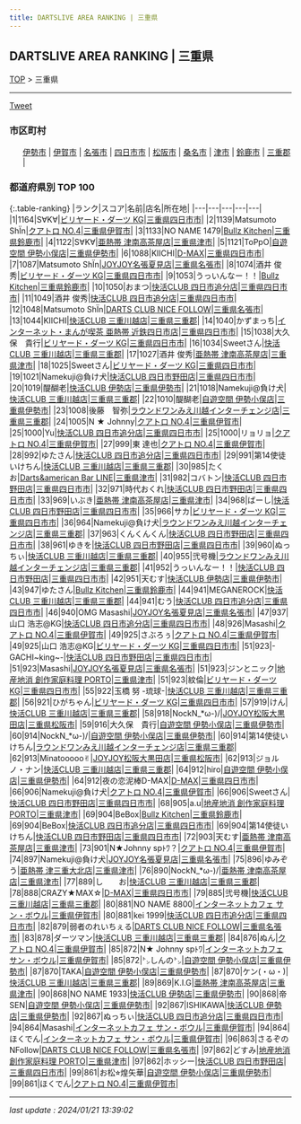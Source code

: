 ```yaml
---
title: DARTSLIVE AREA RANKING | 三重県
---
```

## DARTSLIVE AREA RANKING | 三重県

[TOP](/darts/rank/) > 三重県

___

<a href="https://twitter.com/share?ref_src=twsrc%5Etfw" data-text="DARTSLIVE AREA RANKING | 三重県" class="twitter-share-button" data-via="DARTSLIVE" data-hashtags="DARTSLIVE" data-related="DARTSLIVE" data-show-count="false">Tweet</a>

### 市区町村

<ul>
<li style="display: inline;"><a href="/darts/rank/三重県/伊勢市">伊勢市</a> |</li>
<li style="display: inline;"><a href="/darts/rank/三重県/伊賀市">伊賀市</a> |</li>
<li style="display: inline;"><a href="/darts/rank/三重県/名張市">名張市</a> |</li>
<li style="display: inline;"><a href="/darts/rank/三重県/四日市市">四日市市</a> |</li>
<li style="display: inline;"><a href="/darts/rank/三重県/松阪市">松阪市</a> |</li>
<li style="display: inline;"><a href="/darts/rank/三重県/桑名市">桑名市</a> |</li>
<li style="display: inline;"><a href="/darts/rank/三重県/津市">津市</a> |</li>
<li style="display: inline;"><a href="/darts/rank/三重県/鈴鹿市">鈴鹿市</a> |</li>
<li style="display: inline;"><a href="/darts/rank/三重県/三重郡">三重郡</a> |</li>

</ul>

### 都道府県別 TOP 100

{:.table-ranking}
|ランク|スコア|名前|店名|所在地|
|---|---|---|---|---|
|1|1164|S∀K∀|<a href="https://search.dartslive.com/jp/shop/67bcde65d1ae4261790ab824ce8730e5">ビリヤード・ダーツ KG</a>|<a href="/darts/rank/三重県/四日市市">三重県四日市市</a>|
|2|1139|Matsumoto ShÏn|<a href="https://search.dartslive.com/jp/shop/e6d2e05e696a06ec0d9b047a20a7ba1e">クアトロ NO.4</a>|<a href="/darts/rank/三重県/伊賀市">三重県伊賀市</a>|
|3|1133|NO NAME 1479|<a href="https://search.dartslive.com/jp/shop/5a4a9ad682097ccd0d9b047a20a7ba1e">Bullz Kitchen</a>|<a href="/darts/rank/三重県/鈴鹿市">三重県鈴鹿市</a>|
|4|1122|S∀K∀|<a href="https://search.dartslive.com/jp/shop/b264eb9f32290d82f454cb89828a1cfe">亜熱帯 津南高茶屋店</a>|<a href="/darts/rank/三重県/津市">三重県津市</a>|
|5|1121|ToPpO|<a href="https://search.dartslive.com/jp/shop/c07fbef80e76bdc1a3f63593b5358cc4">自遊空間 伊勢小俣店</a>|<a href="/darts/rank/三重県/伊勢市">三重県伊勢市</a>|
|6|1088|KIICHI|<a href="https://search.dartslive.com/jp/shop/85a7641749fd43860d9b047a20a7ba1e">D-MAX</a>|<a href="/darts/rank/三重県/四日市市">三重県四日市市</a>|
|7|1087|Matsumoto ShÏn|<a href="https://search.dartslive.com/jp/shop/8483e283f5d0c30a790ab824ce8730e5">JOYJOY名張夏見店</a>|<a href="/darts/rank/三重県/名張市">三重県名張市</a>|
|8|1074|酒井 俊秀|<a href="https://search.dartslive.com/jp/shop/67bcde65d1ae4261790ab824ce8730e5">ビリヤード・ダーツ KG</a>|<a href="/darts/rank/三重県/四日市市">三重県四日市市</a>|
|9|1053|うっいんなー！！|<a href="https://search.dartslive.com/jp/shop/5a4a9ad682097ccd0d9b047a20a7ba1e">Bullz Kitchen</a>|<a href="/darts/rank/三重県/鈴鹿市">三重県鈴鹿市</a>|
|10|1050|おまつ|<a href="https://search.dartslive.com/jp/shop/e0115978225bbbe3790ab824ce8730e5">快活CLUB 四日市追分店</a>|<a href="/darts/rank/三重県/四日市市">三重県四日市市</a>|
|11|1049|酒井 俊秀|<a href="https://search.dartslive.com/jp/shop/e0115978225bbbe3790ab824ce8730e5">快活CLUB 四日市追分店</a>|<a href="/darts/rank/三重県/四日市市">三重県四日市市</a>|
|12|1048|Matsumoto ShÏn|<a href="https://search.dartslive.com/jp/shop/9c83226d54a0fcc50d9b047a20a7ba1e">DARTS CLUB NICE FOLLOW</a>|<a href="/darts/rank/三重県/名張市">三重県名張市</a>|
|13|1044|KIICHI|<a href="https://search.dartslive.com/jp/shop/ddd2017b80df137f5f9f3321c1147265">快活CLUB 三重川越店</a>|<a href="/darts/rank/三重県/三重郡">三重県三重郡</a>|
|14|1040|かずまっち|<a href="https://search.dartslive.com/jp/shop/c954b70966fba7eb28032249b44395af">インターネット・まんが喫茶 亜熱帯 近鉄四日市店</a>|<a href="/darts/rank/三重県/四日市市">三重県四日市市</a>|
|15|1038|大久保　貴行|<a href="https://search.dartslive.com/jp/shop/67bcde65d1ae4261790ab824ce8730e5">ビリヤード・ダーツ KG</a>|<a href="/darts/rank/三重県/四日市市">三重県四日市市</a>|
|16|1034|Sweetさん|<a href="https://search.dartslive.com/jp/shop/ddd2017b80df137f5f9f3321c1147265">快活CLUB 三重川越店</a>|<a href="/darts/rank/三重県/三重郡">三重県三重郡</a>|
|17|1027|酒井 俊秀|<a href="https://search.dartslive.com/jp/shop/b264eb9f32290d82f454cb89828a1cfe">亜熱帯 津南高茶屋店</a>|<a href="/darts/rank/三重県/津市">三重県津市</a>|
|18|1025|Sweetさん|<a href="https://search.dartslive.com/jp/shop/67bcde65d1ae4261790ab824ce8730e5">ビリヤード・ダーツ KG</a>|<a href="/darts/rank/三重県/四日市市">三重県四日市市</a>|
|19|1021|Namekuji@負け犬|<a href="https://search.dartslive.com/jp/shop/571a393f33fe0ecb58d385ea46352d8f">快活CLUB 四日市野田店</a>|<a href="/darts/rank/三重県/四日市市">三重県四日市市</a>|
|20|1019|醍醐老|<a href="https://search.dartslive.com/jp/shop/1fb8e55c51d7681f28032249b44395af">快活CLUB 伊勢店</a>|<a href="/darts/rank/三重県/伊勢市">三重県伊勢市</a>|
|21|1018|Namekuji@負け犬|<a href="https://search.dartslive.com/jp/shop/ddd2017b80df137f5f9f3321c1147265">快活CLUB 三重川越店</a>|<a href="/darts/rank/三重県/三重郡">三重県三重郡</a>|
|22|1010|醍醐老|<a href="https://search.dartslive.com/jp/shop/c07fbef80e76bdc1a3f63593b5358cc4">自遊空間 伊勢小俣店</a>|<a href="/darts/rank/三重県/伊勢市">三重県伊勢市</a>|
|23|1008|後藤　智弥|<a href="https://search.dartslive.com/jp/shop/863edf6883c901f30d9b047a20a7ba1e">ラウンドワンみえ川越インターチェンジ店</a>|<a href="/darts/rank/三重県/三重郡">三重県三重郡</a>|
|24|1005|N ★ Johnny|<a href="https://search.dartslive.com/jp/shop/e6d2e05e696a06ec0d9b047a20a7ba1e">クアトロ NO.4</a>|<a href="/darts/rank/三重県/伊賀市">三重県伊賀市</a>|
|25|1000|Yu|<a href="https://search.dartslive.com/jp/shop/e0115978225bbbe3790ab824ce8730e5">快活CLUB 四日市追分店</a>|<a href="/darts/rank/三重県/四日市市">三重県四日市市</a>|
|25|1000|リョリョ|<a href="https://search.dartslive.com/jp/shop/e6d2e05e696a06ec0d9b047a20a7ba1e">クアトロ NO.4</a>|<a href="/darts/rank/三重県/伊賀市">三重県伊賀市</a>|
|27|999|東 達也|<a href="https://search.dartslive.com/jp/shop/e6d2e05e696a06ec0d9b047a20a7ba1e">クアトロ NO.4</a>|<a href="/darts/rank/三重県/伊賀市">三重県伊賀市</a>|
|28|992|ゆたさん|<a href="https://search.dartslive.com/jp/shop/e0115978225bbbe3790ab824ce8730e5">快活CLUB 四日市追分店</a>|<a href="/darts/rank/三重県/四日市市">三重県四日市市</a>|
|29|991|第14使徒いけちん|<a href="https://search.dartslive.com/jp/shop/ddd2017b80df137f5f9f3321c1147265">快活CLUB 三重川越店</a>|<a href="/darts/rank/三重県/三重郡">三重県三重郡</a>|
|30|985|たくお|<a href="https://search.dartslive.com/jp/shop/b639474de3e239d2b21333aee1bd51e4">Darts&american Bar LINE</a>|<a href="/darts/rank/三重県/津市">三重県津市</a>|
|31|982|コバトン|<a href="https://search.dartslive.com/jp/shop/571a393f33fe0ecb58d385ea46352d8f">快活CLUB 四日市野田店</a>|<a href="/darts/rank/三重県/四日市市">三重県四日市市</a>|
|32|971|時代おくれ|<a href="https://search.dartslive.com/jp/shop/571a393f33fe0ecb58d385ea46352d8f">快活CLUB 四日市野田店</a>|<a href="/darts/rank/三重県/四日市市">三重県四日市市</a>|
|33|969|いぶき|<a href="https://search.dartslive.com/jp/shop/b264eb9f32290d82f454cb89828a1cfe">亜熱帯 津南高茶屋店</a>|<a href="/darts/rank/三重県/津市">三重県津市</a>|
|34|968|ばーし|<a href="https://search.dartslive.com/jp/shop/571a393f33fe0ecb58d385ea46352d8f">快活CLUB 四日市野田店</a>|<a href="/darts/rank/三重県/四日市市">三重県四日市市</a>|
|35|966|サカ|<a href="https://search.dartslive.com/jp/shop/67bcde65d1ae4261790ab824ce8730e5">ビリヤード・ダーツ KG</a>|<a href="/darts/rank/三重県/四日市市">三重県四日市市</a>|
|36|964|Namekuji@負け犬|<a href="https://search.dartslive.com/jp/shop/863edf6883c901f30d9b047a20a7ba1e">ラウンドワンみえ川越インターチェンジ店</a>|<a href="/darts/rank/三重県/三重郡">三重県三重郡</a>|
|37|963|くんくんくん|<a href="https://search.dartslive.com/jp/shop/571a393f33fe0ecb58d385ea46352d8f">快活CLUB 四日市野田店</a>|<a href="/darts/rank/三重県/四日市市">三重県四日市市</a>|
|38|961|ゆきを|<a href="https://search.dartslive.com/jp/shop/571a393f33fe0ecb58d385ea46352d8f">快活CLUB 四日市野田店</a>|<a href="/darts/rank/三重県/四日市市">三重県四日市市</a>|
|39|960|ぬっちぃ|<a href="https://search.dartslive.com/jp/shop/ddd2017b80df137f5f9f3321c1147265">快活CLUB 三重川越店</a>|<a href="/darts/rank/三重県/三重郡">三重県三重郡</a>|
|40|955|弐号機|<a href="https://search.dartslive.com/jp/shop/863edf6883c901f30d9b047a20a7ba1e">ラウンドワンみえ川越インターチェンジ店</a>|<a href="/darts/rank/三重県/三重郡">三重県三重郡</a>|
|41|952|うっいんなー！！|<a href="https://search.dartslive.com/jp/shop/571a393f33fe0ecb58d385ea46352d8f">快活CLUB 四日市野田店</a>|<a href="/darts/rank/三重県/四日市市">三重県四日市市</a>|
|42|951|天むす|<a href="https://search.dartslive.com/jp/shop/1fb8e55c51d7681f28032249b44395af">快活CLUB 伊勢店</a>|<a href="/darts/rank/三重県/伊勢市">三重県伊勢市</a>|
|43|947|ゆたさん|<a href="https://search.dartslive.com/jp/shop/5a4a9ad682097ccd0d9b047a20a7ba1e">Bullz Kitchen</a>|<a href="/darts/rank/三重県/鈴鹿市">三重県鈴鹿市</a>|
|44|941|MEGANEROCK|<a href="https://search.dartslive.com/jp/shop/ddd2017b80df137f5f9f3321c1147265">快活CLUB 三重川越店</a>|<a href="/darts/rank/三重県/三重郡">三重県三重郡</a>|
|44|941|むう|<a href="https://search.dartslive.com/jp/shop/e0115978225bbbe3790ab824ce8730e5">快活CLUB 四日市追分店</a>|<a href="/darts/rank/三重県/四日市市">三重県四日市市</a>|
|46|940|OMG Masashi|<a href="https://search.dartslive.com/jp/shop/8483e283f5d0c30a790ab824ce8730e5">JOYJOY名張夏見店</a>|<a href="/darts/rank/三重県/名張市">三重県名張市</a>|
|47|937|山口 浩志@KG|<a href="https://search.dartslive.com/jp/shop/e0115978225bbbe3790ab824ce8730e5">快活CLUB 四日市追分店</a>|<a href="/darts/rank/三重県/四日市市">三重県四日市市</a>|
|48|926|Masashi|<a href="https://search.dartslive.com/jp/shop/e6d2e05e696a06ec0d9b047a20a7ba1e">クアトロ NO.4</a>|<a href="/darts/rank/三重県/伊賀市">三重県伊賀市</a>|
|49|925|さぶろぅ|<a href="https://search.dartslive.com/jp/shop/e6d2e05e696a06ec0d9b047a20a7ba1e">クアトロ NO.4</a>|<a href="/darts/rank/三重県/伊賀市">三重県伊賀市</a>|
|49|925|山口 浩志@KG|<a href="https://search.dartslive.com/jp/shop/67bcde65d1ae4261790ab824ce8730e5">ビリヤード・ダーツ KG</a>|<a href="/darts/rank/三重県/四日市市">三重県四日市市</a>|
|51|923|-GACHI~king~-|<a href="https://search.dartslive.com/jp/shop/571a393f33fe0ecb58d385ea46352d8f">快活CLUB 四日市野田店</a>|<a href="/darts/rank/三重県/四日市市">三重県四日市市</a>|
|51|923|Masashi|<a href="https://search.dartslive.com/jp/shop/8483e283f5d0c30a790ab824ce8730e5">JOYJOY名張夏見店</a>|<a href="/darts/rank/三重県/名張市">三重県名張市</a>|
|51|923|ジンとニック|<a href="https://search.dartslive.com/jp/shop/9f16586d94588a5b0d9b047a20a7ba1e">地産地消 創作家庭料理 PORTO</a>|<a href="/darts/rank/三重県/津市">三重県津市</a>|
|51|923|紋倫|<a href="https://search.dartslive.com/jp/shop/67bcde65d1ae4261790ab824ce8730e5">ビリヤード・ダーツ KG</a>|<a href="/darts/rank/三重県/四日市市">三重県四日市市</a>|
|55|922|玉橋 努 -琉球-|<a href="https://search.dartslive.com/jp/shop/ddd2017b80df137f5f9f3321c1147265">快活CLUB 三重川越店</a>|<a href="/darts/rank/三重県/三重郡">三重県三重郡</a>|
|56|921|ひがちゃん|<a href="https://search.dartslive.com/jp/shop/67bcde65d1ae4261790ab824ce8730e5">ビリヤード・ダーツ KG</a>|<a href="/darts/rank/三重県/四日市市">三重県四日市市</a>|
|57|919|けん|<a href="https://search.dartslive.com/jp/shop/ddd2017b80df137f5f9f3321c1147265">快活CLUB 三重川越店</a>|<a href="/darts/rank/三重県/三重郡">三重県三重郡</a>|
|58|918|NockN_*ω-)/|<a href="https://search.dartslive.com/jp/shop/e9893c98e6138b8a790ab824ce8730e5">JOYJOY松阪大黒田店</a>|<a href="/darts/rank/三重県/松阪市">三重県松阪市</a>|
|59|916|大久保　貴行|<a href="https://search.dartslive.com/jp/shop/c07fbef80e76bdc1a3f63593b5358cc4">自遊空間 伊勢小俣店</a>|<a href="/darts/rank/三重県/伊勢市">三重県伊勢市</a>|
|60|914|NockN_*ω-)/|<a href="https://search.dartslive.com/jp/shop/c07fbef80e76bdc1a3f63593b5358cc4">自遊空間 伊勢小俣店</a>|<a href="/darts/rank/三重県/伊勢市">三重県伊勢市</a>|
|60|914|第14使徒いけちん|<a href="https://search.dartslive.com/jp/shop/863edf6883c901f30d9b047a20a7ba1e">ラウンドワンみえ川越インターチェンジ店</a>|<a href="/darts/rank/三重県/三重郡">三重県三重郡</a>|
|62|913|Minatooooo✌︎|<a href="https://search.dartslive.com/jp/shop/e9893c98e6138b8a790ab824ce8730e5">JOYJOY松阪大黒田店</a>|<a href="/darts/rank/三重県/松阪市">三重県松阪市</a>|
|62|913|ジョルノ・ナン|<a href="https://search.dartslive.com/jp/shop/ddd2017b80df137f5f9f3321c1147265">快活CLUB 三重川越店</a>|<a href="/darts/rank/三重県/三重郡">三重県三重郡</a>|
|64|912|hiro|<a href="https://search.dartslive.com/jp/shop/c07fbef80e76bdc1a3f63593b5358cc4">自遊空間 伊勢小俣店</a>|<a href="/darts/rank/三重県/伊勢市">三重県伊勢市</a>|
|64|912|夜の恋泥棒D-MAX|<a href="https://search.dartslive.com/jp/shop/85a7641749fd43860d9b047a20a7ba1e">D-MAX</a>|<a href="/darts/rank/三重県/四日市市">三重県四日市市</a>|
|66|906|Namekuji@負け犬|<a href="https://search.dartslive.com/jp/shop/e6d2e05e696a06ec0d9b047a20a7ba1e">クアトロ NO.4</a>|<a href="/darts/rank/三重県/伊賀市">三重県伊賀市</a>|
|66|906|Sweetさん|<a href="https://search.dartslive.com/jp/shop/571a393f33fe0ecb58d385ea46352d8f">快活CLUB 四日市野田店</a>|<a href="/darts/rank/三重県/四日市市">三重県四日市市</a>|
|68|905|a.u|<a href="https://search.dartslive.com/jp/shop/9f16586d94588a5b0d9b047a20a7ba1e">地産地消 創作家庭料理 PORTO</a>|<a href="/darts/rank/三重県/津市">三重県津市</a>|
|69|904|BeBox|<a href="https://search.dartslive.com/jp/shop/5a4a9ad682097ccd0d9b047a20a7ba1e">Bullz Kitchen</a>|<a href="/darts/rank/三重県/鈴鹿市">三重県鈴鹿市</a>|
|69|904|BeBox|<a href="https://search.dartslive.com/jp/shop/e0115978225bbbe3790ab824ce8730e5">快活CLUB 四日市追分店</a>|<a href="/darts/rank/三重県/四日市市">三重県四日市市</a>|
|69|904|第14使徒いけちん|<a href="https://search.dartslive.com/jp/shop/571a393f33fe0ecb58d385ea46352d8f">快活CLUB 四日市野田店</a>|<a href="/darts/rank/三重県/四日市市">三重県四日市市</a>|
|72|903|天むす|<a href="https://search.dartslive.com/jp/shop/b264eb9f32290d82f454cb89828a1cfe">亜熱帯 津南高茶屋店</a>|<a href="/darts/rank/三重県/津市">三重県津市</a>|
|73|901|N★Johnny spﾄﾜ？|<a href="https://search.dartslive.com/jp/shop/e6d2e05e696a06ec0d9b047a20a7ba1e">クアトロ NO.4</a>|<a href="/darts/rank/三重県/伊賀市">三重県伊賀市</a>|
|74|897|Namekuji@負け犬|<a href="https://search.dartslive.com/jp/shop/8483e283f5d0c30a790ab824ce8730e5">JOYJOY名張夏見店</a>|<a href="/darts/rank/三重県/名張市">三重県名張市</a>|
|75|896|ゆみぞう|<a href="https://search.dartslive.com/jp/shop/3bad8433f1faeee625d56fb0e5c39bac">亜熱帯 津三重大北店</a>|<a href="/darts/rank/三重県/津市">三重県津市</a>|
|76|890|NockN_*ω-)/|<a href="https://search.dartslive.com/jp/shop/b264eb9f32290d82f454cb89828a1cfe">亜熱帯 津南高茶屋店</a>|<a href="/darts/rank/三重県/津市">三重県津市</a>|
|77|889|し　　お|<a href="https://search.dartslive.com/jp/shop/ddd2017b80df137f5f9f3321c1147265">快活CLUB 三重川越店</a>|<a href="/darts/rank/三重県/三重郡">三重県三重郡</a>|
|78|888|CRAZY★MAX☆|<a href="https://search.dartslive.com/jp/shop/85a7641749fd43860d9b047a20a7ba1e">D-MAX</a>|<a href="/darts/rank/三重県/四日市市">三重県四日市市</a>|
|79|885|弐号機|<a href="https://search.dartslive.com/jp/shop/ddd2017b80df137f5f9f3321c1147265">快活CLUB 三重川越店</a>|<a href="/darts/rank/三重県/三重郡">三重県三重郡</a>|
|80|881|NO NAME 8800|<a href="https://search.dartslive.com/jp/shop/34c30dd12e8382640d9b047a20a7ba1e">インターネットカフェ サン・ボウル</a>|<a href="/darts/rank/三重県/伊賀市">三重県伊賀市</a>|
|80|881|kei 1999|<a href="https://search.dartslive.com/jp/shop/e0115978225bbbe3790ab824ce8730e5">快活CLUB 四日市追分店</a>|<a href="/darts/rank/三重県/四日市市">三重県四日市市</a>|
|82|879|弱者のれいちぇる|<a href="https://search.dartslive.com/jp/shop/9c83226d54a0fcc50d9b047a20a7ba1e">DARTS CLUB NICE FOLLOW</a>|<a href="/darts/rank/三重県/名張市">三重県名張市</a>|
|83|878|ダーツマン|<a href="https://search.dartslive.com/jp/shop/ddd2017b80df137f5f9f3321c1147265">快活CLUB 三重川越店</a>|<a href="/darts/rank/三重県/三重郡">三重県三重郡</a>|
|84|876|ぬん|<a href="https://search.dartslive.com/jp/shop/e6d2e05e696a06ec0d9b047a20a7ba1e">クアトロ NO.4</a>|<a href="/darts/rank/三重県/伊賀市">三重県伊賀市</a>|
|85|872|N★ Johnny spﾄﾜ|<a href="https://search.dartslive.com/jp/shop/34c30dd12e8382640d9b047a20a7ba1e">インターネットカフェ サン・ボウル</a>|<a href="/darts/rank/三重県/伊賀市">三重県伊賀市</a>|
|85|872|㌧しんの㌧|<a href="https://search.dartslive.com/jp/shop/c07fbef80e76bdc1a3f63593b5358cc4">自遊空間 伊勢小俣店</a>|<a href="/darts/rank/三重県/伊勢市">三重県伊勢市</a>|
|87|870|TAKA|<a href="https://search.dartslive.com/jp/shop/c07fbef80e76bdc1a3f63593b5358cc4">自遊空間 伊勢小俣店</a>|<a href="/darts/rank/三重県/伊勢市">三重県伊勢市</a>|
|87|870|ケン(・ω・)|<a href="https://search.dartslive.com/jp/shop/ddd2017b80df137f5f9f3321c1147265">快活CLUB 三重川越店</a>|<a href="/darts/rank/三重県/三重郡">三重県三重郡</a>|
|89|869|K.I.G|<a href="https://search.dartslive.com/jp/shop/b264eb9f32290d82f454cb89828a1cfe">亜熱帯 津南高茶屋店</a>|<a href="/darts/rank/三重県/津市">三重県津市</a>|
|90|868|NO NAME 1933|<a href="https://search.dartslive.com/jp/shop/1fb8e55c51d7681f28032249b44395af">快活CLUB 伊勢店</a>|<a href="/darts/rank/三重県/伊勢市">三重県伊勢市</a>|
|90|868|帝SEN|<a href="https://search.dartslive.com/jp/shop/c07fbef80e76bdc1a3f63593b5358cc4">自遊空間 伊勢小俣店</a>|<a href="/darts/rank/三重県/伊勢市">三重県伊勢市</a>|
|92|867|ISHIKAWA|<a href="https://search.dartslive.com/jp/shop/1fb8e55c51d7681f28032249b44395af">快活CLUB 伊勢店</a>|<a href="/darts/rank/三重県/伊勢市">三重県伊勢市</a>|
|92|867|ぬっちぃ|<a href="https://search.dartslive.com/jp/shop/e0115978225bbbe3790ab824ce8730e5">快活CLUB 四日市追分店</a>|<a href="/darts/rank/三重県/四日市市">三重県四日市市</a>|
|94|864|Masashi|<a href="https://search.dartslive.com/jp/shop/34c30dd12e8382640d9b047a20a7ba1e">インターネットカフェ サン・ボウル</a>|<a href="/darts/rank/三重県/伊賀市">三重県伊賀市</a>|
|94|864|ほくでん|<a href="https://search.dartslive.com/jp/shop/34c30dd12e8382640d9b047a20a7ba1e">インターネットカフェ サン・ボウル</a>|<a href="/darts/rank/三重県/伊賀市">三重県伊賀市</a>|
|96|863|さるぞのNFollow|<a href="https://search.dartslive.com/jp/shop/9c83226d54a0fcc50d9b047a20a7ba1e">DARTS CLUB NICE FOLLOW</a>|<a href="/darts/rank/三重県/名張市">三重県名張市</a>|
|97|862|どすみ|<a href="https://search.dartslive.com/jp/shop/9f16586d94588a5b0d9b047a20a7ba1e">地産地消 創作家庭料理 PORTO</a>|<a href="/darts/rank/三重県/津市">三重県津市</a>|
|97|862|ホッシー|<a href="https://search.dartslive.com/jp/shop/571a393f33fe0ecb58d385ea46352d8f">快活CLUB 四日市野田店</a>|<a href="/darts/rank/三重県/四日市市">三重県四日市市</a>|
|99|861|お松⭐︎煌矢華|<a href="https://search.dartslive.com/jp/shop/c07fbef80e76bdc1a3f63593b5358cc4">自遊空間 伊勢小俣店</a>|<a href="/darts/rank/三重県/伊勢市">三重県伊勢市</a>|
|99|861|ほくでん|<a href="https://search.dartslive.com/jp/shop/e6d2e05e696a06ec0d9b047a20a7ba1e">クアトロ NO.4</a>|<a href="/darts/rank/三重県/伊賀市">三重県伊賀市</a>|





___

_last update : 2024/01/21 13:39:02_


<script src="https://cdnjs.cloudflare.com/ajax/libs/jquery/3.6.1/jquery.min.js" integrity="sha512-aVKKRRi/Q/YV+4mjoKBsE4x3H+BkegoM/em46NNlCqNTmUYADjBbeNefNxYV7giUp0VxICtqdrbqU7iVaeZNXA==" crossorigin="anonymous" referrerpolicy="no-referrer"></script>
<script src="https://cdnjs.cloudflare.com/ajax/libs/jquery.tablesorter/2.31.3/js/jquery.tablesorter.min.js" integrity="sha512-qzgd5cYSZcosqpzpn7zF2ZId8f/8CHmFKZ8j7mU4OUXTNRd5g+ZHBPsgKEwoqxCtdQvExE5LprwwPAgoicguNg==" crossorigin="anonymous" referrerpolicy="no-referrer"></script>
<link rel="stylesheet" href="https://cdnjs.cloudflare.com/ajax/libs/jquery.tablesorter/2.31.3/css/theme.default.min.css" integrity="sha512-wghhOJkjQX0Lh3NSWvNKeZ0ZpNn+SPVXX1Qyc9OCaogADktxrBiBdKGDoqVUOyhStvMBmJQ8ZdMHiR3wuEq8+w==" crossorigin="anonymous" referrerpolicy="no-referrer" />
<script>
$(function() {
    $(".table-ranking").tablesorter({sortList:[[0, 0]]});
});
</script>

<script async src="https://platform.twitter.com/widgets.js" charset="utf-8"></script>